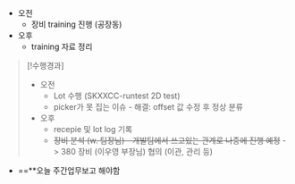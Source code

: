 - 오전
	- 장비 training 진행 (공장동)
- 오후
	- training 자료 정리

>[!수행경과]
>- 오전
>	- Lot 수행 (SKXXCC-runtest 2D test)
>	- picker가 못 집는 이슈 - 해결: offset 값 수정 후 정상 분류
>- 오후
>	- recepie 및 lot log 기록
>	- ~~장비 분석 (w. 팀장님) - 개발팀에서 쓰고있는 관계로 나중에 진행 예정~~ -> 380 장비 (이우영 부장님) 협의 (이관, 관리 등)

- ==**오늘 주간업무보고 해야함